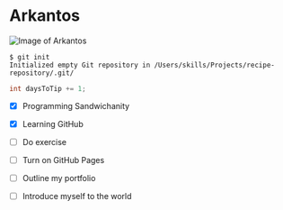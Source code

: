 
# Arkantos
![Image of Arkantos](https://static.wikia.nocookie.net/ageofempires/images/1/15/Arkantos_Icono.png/revision/latest/thumbnail/width/360/height/360?cb=20200220123021&path-prefix=es)

```
$ git init
Initialized empty Git repository in /Users/skills/Projects/recipe-repository/.git/
```

```c#
int daysToTip += 1; 
```

- [x] Programming Sandwichanity
- [x] Learning GitHub
- [ ] Do exercise

- [ ] Turn on GitHub Pages
- [ ] Outline my portfolio
- [ ] Introduce myself to the world
